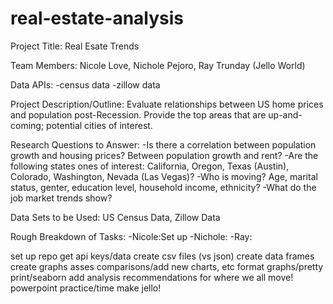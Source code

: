 # real-estate-analysis


Project Title: Real Esate Trends

Team Members: Nicole Love, Nichole Pejoro, Ray Trunday (Jello World)

Data APIs:
-census data
-zillow data

Project Description/Outline:  Evaluate relationships between US home prices and population post-Recession. Provide the top areas that are up-and-coming; potential cities of interest.


Research Questions to Answer: 
-Is there a correlation between population growth and housing prices? Between population growth and rent?
-Are the following states ones of interest: California, Oregon, Texas (Austin), Colorado, Washington, Nevada (Las Vegas)?
-Who is moving? Age, marital status, genter, education level, household income, ethnicity?
-What do the job market trends show?

Data Sets to be Used: US Census Data, Zillow Data


Rough Breakdown of Tasks:
-Nicole:Set up
-Nichole:
-Ray:


set up repo
get api keys/data
create csv files (vs json)
create data frames 
create graphs
asses comparisons/add new charts, etc
format graphs/pretty print/seaborn
add analysis
recommendations for where we all move!
powerpoint
practice/time
make jello!
